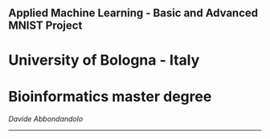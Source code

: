 **Applied Machine Learning - Basic and Advanced**
**MNIST Project**
---
# University of Bologna - Italy

# Bioinformatics master degree

*Davide Abbondandolo*

---
